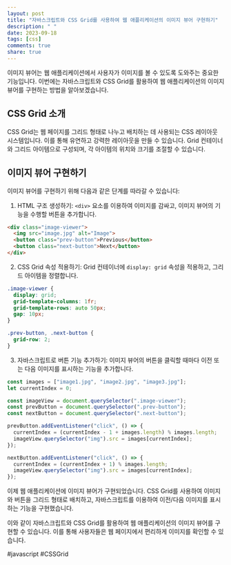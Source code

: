 ```yaml
---
layout: post
title: "자바스크립트와 CSS Grid를 사용하여 웹 애플리케이션의 이미지 뷰어 구현하기"
description: " "
date: 2023-09-18
tags: [css]
comments: true
share: true
---
```


이미지 뷰어는 웹 애플리케이션에서 사용자가 이미지를 볼 수 있도록 도와주는 중요한 기능입니다. 이번에는 자바스크립트와 CSS Grid를 활용하여 웹 애플리케이션의 이미지 뷰어를 구현하는 방법을 알아보겠습니다.

## CSS Grid 소개

CSS Grid는 웹 페이지를 그리드 형태로 나누고 배치하는 데 사용되는 CSS 레이아웃 시스템입니다. 이를 통해 유연하고 강력한 레이아웃을 만들 수 있습니다. Grid 컨테이너와 그리드 아이템으로 구성되며, 각 아이템의 위치와 크기를 조절할 수 있습니다.

## 이미지 뷰어 구현하기

이미지 뷰어를 구현하기 위해 다음과 같은 단계를 따라갈 수 있습니다:

1. HTML 구조 생성하기: `<div>` 요소를 이용하여 이미지를 감싸고, 이미지 뷰어의 기능을 수행할 버튼을 추가합니다.
  
```html
<div class="image-viewer">
  <img src="image.jpg" alt="Image">
  <button class="prev-button">Previous</button>
  <button class="next-button">Next</button>
</div>
```
  
2. CSS Grid 속성 적용하기: Grid 컨테이너에 `display: grid` 속성을 적용하고, 그리드 아이템을 정렬합니다.

```css
.image-viewer {
  display: grid;
  grid-template-columns: 1fr;
  grid-template-rows: auto 50px;
  gap: 10px;
}

.prev-button, .next-button {
  grid-row: 2;
}
```

3. 자바스크립트로 버튼 기능 추가하기: 이미지 뷰어의 버튼을 클릭할 때마다 이전 또는 다음 이미지를 표시하는 기능을 추가합니다.

```javascript
const images = ["image1.jpg", "image2.jpg", "image3.jpg"];
let currentIndex = 0;

const imageView = document.querySelector(".image-viewer");
const prevButton = document.querySelector(".prev-button");
const nextButton = document.querySelector(".next-button");

prevButton.addEventListener("click", () => {
  currentIndex = (currentIndex - 1 + images.length) % images.length;
  imageView.querySelector("img").src = images[currentIndex];
});

nextButton.addEventListener("click", () => {
  currentIndex = (currentIndex + 1) % images.length;
  imageView.querySelector("img").src = images[currentIndex];
});
```

이제 웹 애플리케이션에 이미지 뷰어가 구현되었습니다. CSS Grid를 사용하여 이미지와 버튼을 그리드 형태로 배치하고, 자바스크립트를 이용하여 이전/다음 이미지를 표시하는 기능을 구현했습니다.

이와 같이 자바스크립트와 CSS Grid를 활용하여 웹 애플리케이션의 이미지 뷰어를 구현할 수 있습니다. 이를 통해 사용자들은 웹 페이지에서 편리하게 이미지를 확인할 수 있습니다.

#javascript #CSSGrid